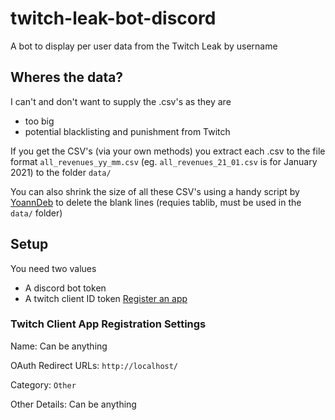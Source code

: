 # twitch-leak-bot-discord
A bot to display per user data from the Twitch Leak by username


## Wheres the data?

I can't and don't want to supply the .csv's as they are 

 - too big
 - potential blacklisting and punishment from Twitch

If you get the CSV's (via your own methods) you extract each .csv to the file format `all_revenues_yy_mm.csv` (eg. `all_revenues_21_01.csv` is for January 2021) to the folder `data/`

You can also shrink the size of all these CSV's using a handy script by [YoannDeb](https://raw.githubusercontent.com/YoannDeb/twitch_leak_csv_reader/master/csv_cleaner.py) to delete the blank lines (requies tablib, must be used in the `data/` folder)

## Setup

You need two values
 - A discord bot token
 - A twitch client ID token [Register an app](https://dev.twitch.tv/console/apps/create)
 
### Twitch Client App Registration Settings

Name: Can be anything

OAuth Redirect URLs: `http://localhost/`

Category: `Other`

Other Details: Can be anything


